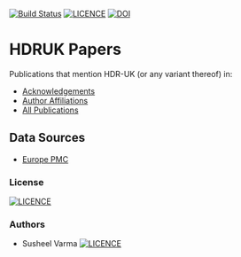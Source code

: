 [![Build Status](https://travis-ci.com/HDRUK/papers.svg?branch=master)](https://travis-ci.com/HDRUK/papers?branch=master)
[![LICENCE](https://img.shields.io/github/license/HDRUK/papers)](https://github.com/HDRUK/papers/blob/master/LICENSE)
[![DOI](https://zenodo.org/badge/190556842.svg)](https://zenodo.org/badge/latestdoi/190556842)

# HDRUK Papers
Publications that mention HDR-UK (or any variant thereof) in:
- [Acknowledgements](https://hdruk.github.io/papers/acknowledgments.html)
- [Author Affiliations](https://hdruk.github.io/papers/affiliations.html)
- [All Publications](https://hdruk.github.io/papers/)

## Data Sources
- [Europe PMC](https://europepmc.org/)

### License
[![LICENCE](https://img.shields.io/github/license/HDRUK/papers)](https://github.com/HDRUK/papers/blob/master/LICENSE)

### Authors
- Susheel Varma [![LICENCE](https://orcid.org/sites/default/files/images/orcid_16x16(1).gif)](https://orcid.org/0000-0003-1687-2754)
